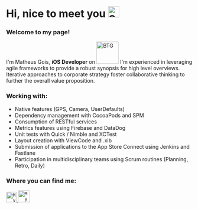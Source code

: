 # Hi, nice to meet you <img width="30" src="https://emojis.slackmojis.com/emojis/images/1531849430/4246/blob-sunglasses.gif?1531849430" alt="Sunglasses emoji" />

### Welcome to my page!
<p>
  I'm Matheus Gois, <b>iOS Developer</b> on <img width="60" src="https://upload.wikimedia.org/wikipedia/commons/c/c2/Btg-logo-blue.svg" alt="BTG" />
  I'm experienced in leveraging agile frameworks to provide a robust synopsis for high level overviews. Iterative approaches to corporate strategy foster collaborative thinking to further the overall value proposition.
</p>

### Working with:

- Native features (GPS, Camera, UserDefaults)
- Dependency management with CocoaPods and SPM
- Consumption of RESTful services
- Metrics features using Firebase and DataDog
- Unit tests with Quick / Nimble and XCTest
- Layout creation with ViewCode and .xib
- Submission of applications to the App Store Connect using Jenkins and Fastlane
- Participation in multidisciplinary teams using Scrum routines (Planning, Retro, Daily)

### Where you can find me:

<a href="https://www.linkedin.com/in/maatheusgois/">
  <code><img alt="My linkedin" width="28" src="https://cdn.worldvectorlogo.com/logos/linkedin-icon-2.svg" /></code>
</a>

<a href="mailto:matheusgoislimasilva@gmail.com">
  <code><img alt="My e-mail" width="32" src="https://upload.wikimedia.org/wikipedia/commons/thumb/7/7e/Gmail_icon_%282020%29.svg/512px-Gmail_icon_%282020%29.svg.png" /></code>
</a>
